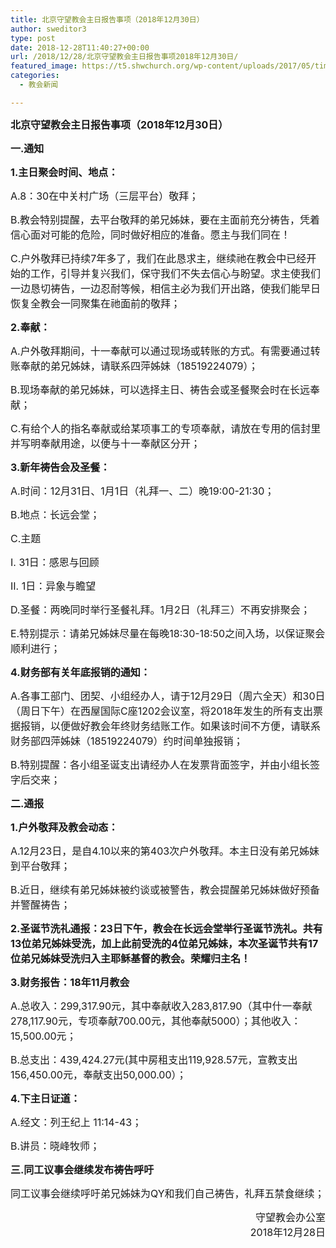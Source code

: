 ```yaml
---
title: 北京守望教会主日报告事项（2018年12月30日）
author: sweditor3
type: post
date: 2018-12-28T11:40:27+00:00
url: /2018/12/28/北京守望教会主日报告事项2018年12月30日/
featured_image: https://t5.shwchurch.org/wp-content/uploads/2017/05/timg-1-767x288.jpg
categories:
  - 教会新闻

---
```

**<span style="font-size: 12pt;">北京守望教会主日报告事项（2018年12月30日）</span>**
  
<!--more-->


  
**<span style="font-size: 12pt;">一.通知</span>**

**<span style="font-size: 12pt;">1.主日聚会时间、地点：</span>**

<span style="font-size: 12pt;">A.8：30在中关村广场（三层平台）敬拜；</span>

<span style="font-size: 12pt;">B.教会特别提醒，去平台敬拜的弟兄姊妹，要在主面前充分祷告，凭着信心面对可能的危险，同时做好相应的准备。愿主与我们同在！</span>

<span style="font-size: 12pt;">C.户外敬拜已持续7年多了，我们在此恳求主，继续祂在教会中已经开始的工作，引导并复兴我们，保守我们不失去信心与盼望。求主使我们一边恳切祷告，一边忍耐等候，相信主必为我们开出路，使我们能早日恢复全教会一同聚集在祂面前的敬拜；</span>

**<span style="font-size: 12pt;">2.奉献：</span>**

<span style="font-size: 12pt;">A.户外敬拜期间，十一奉献可以通过现场或转账的方式。有需要通过转账奉献的弟兄姊妹，请联系四萍姊妹（18519224079）；</span>

<span style="font-size: 12pt;">B.现场奉献的弟兄姊妹，可以选择主日、祷告会或圣餐聚会时在长远奉献；</span>

<span style="font-size: 12pt;">C.有给个人的指名奉献或给某项事工的专项奉献，请放在专用的信封里并写明奉献用途，以便与十一奉献区分开；</span>

**<span style="font-size: 12pt;">3.新年祷告会及圣餐：</span>**

<span style="font-size: 12pt;">A.时间：12月31日、1月1日（礼拜一、二）晚19:00-21:30；</span>

<span style="font-size: 12pt;">B.地点：长远会堂；</span>

<span style="font-size: 12pt;">C.主题</span>

<span style="font-size: 12pt;">I. 31日：感恩与回顾</span>

<span style="font-size: 12pt;">II. 1日：异象与瞻望</span>

<span style="font-size: 12pt;">D.圣餐：两晚同时举行圣餐礼拜。1月2日（礼拜三）不再安排聚会；</span>

<span style="font-size: 12pt;">E.特别提示：请弟兄姊妹尽量在每晚18:30-18:50之间入场，以保证聚会顺利进行；</span>

**<span style="font-size: 12pt;">4.财务部有关年底报销的通知：</span>**

<span style="font-size: 12pt;">A.各事工部门、团契、小组经办人，请于12月29日（周六全天）和30日（周日下午）在西屋国际C座1202会议室，将2018年发生的所有支出票据报销，以便做好教会年终财务结账工作。如果该时间不方便，请联系财务部四萍姊妹（18519224079）约时间单独报销；</span>

<span style="font-size: 12pt;">B.特别提醒：各小组圣诞支出请经办人在发票背面签字，并由小组长签字后交来；</span>

**<span style="font-size: 12pt;">二.通报</span>**

**<span style="font-size: 12pt;">1.户外敬拜及教会动态：</span>**

<span style="font-size: 12pt;">A.12月23日，是自4.10以来的第403次户外敬拜。本主日没有弟兄姊妹到平台敬拜；</span>

<span style="font-size: 12pt;">B.近日，继续有弟兄姊妹被约谈或被警告，教会提醒弟兄姊妹做好预备并警醒祷告；</span>

**<span style="font-size: 12pt;">2.圣诞节洗礼通报：23日下午，教会在长远会堂举行圣诞节洗礼。共有13位弟兄姊妹受洗，加上此前受洗的4位弟兄姊妹，本次圣诞节共有17位弟兄姊妹受洗归入主耶稣基督的教会。荣耀归主名！</span>**

**<span style="font-size: 12pt;">3.财务报告：18年11月教会</span>**

<span style="font-size: 12pt;">A.总收入：299,317.90元，其中奉献收入283,817.90（其中什一奉献278,117.90元，专项奉献700.00元，其他奉献5000）；其他收入：15,500.00元；</span>

<span style="font-size: 12pt;">B.总支出：439,424.27元(其中房租支出119,928.57元，宣教支出156,450.00元，奉献支出50,000.00）；</span>

**<span style="font-size: 12pt;">4.下主日证道：</span>**

<span style="font-size: 12pt;">A.经文：列王纪上 11:14-43；</span>

<span style="font-size: 12pt;">B.讲员：晓峰牧师；</span>

**<span style="font-size: 12pt;">三.同工议事会继续发布祷告呼吁</span>**

<span style="font-size: 12pt;">同工议事会继续呼吁弟兄姊妹为QY和我们自己祷告，礼拜五禁食继续；</span>

<p style="text-align: right;">
  <span style="font-size: 12pt;">守望教会办公室</span><br /> <span style="font-size: 12pt;">2018年12月28日</span>
</p>